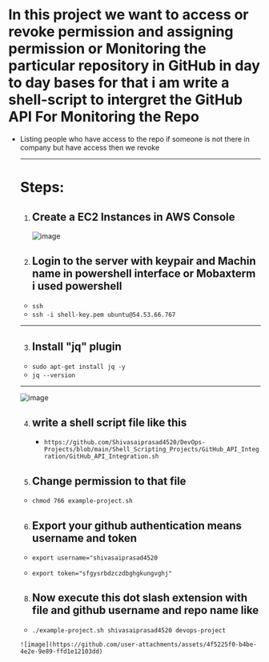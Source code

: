# In this project we want to access or revoke permission and assigning permission or Monitoring the particular repository in GitHub in day to day bases for that i am write a shell-script to intergret the GitHub API For Monitoring the Repo
* Listing people who have access to the repo if someone is not there in company but have access then we revoke
  _______
  Steps:
  ====
  1. Create a EC2 Instances in AWS Console
     -------
      
     ![image](https://github.com/user-attachments/assets/43678973-be04-467b-a6ae-acbfe4bc2047)
 


  2. Login to the server with keypair and Machin name in powershell interface or Mobaxterm i used powershell
     ----------
    * `` ssh ``
    * ``ssh -i shell-key.pem ubuntu@54.53.66.767 ``
    ___
  3. Install "jq" plugin
     ------------------
    * `` sudo apt-get install jq -y ``
    * `` jq --version ``
     __________

     ![image](https://github.com/user-attachments/assets/60fbdc2c-d145-4d5d-8b5b-2f68180f042c)


  4. write a shell script file like this
     -------
     * `` https://github.com/Shivasaiprasad4520/DevOps-Projects/blob/main/Shell_Scripting_Projects/GitHub_API_Integration/GitHub_API_Integration.sh ``

   5. Change permission to that file
      --
     * `` chmod 766 example-project.sh ``
   
   6. Export your github authentication means username and token
      ---------
     * `` export username="shivasaiprasad4520 ``
         
     * `` export token="sfgysrbdzczdbghgkungvghj" ``

   8. Now execute this dot slash extension with file and github username and repo name like
      ----------
     * `` ./example-project.sh shivasaiprasad4520 devops-project ``

      ![image](https://github.com/user-attachments/assets/4f5225f0-b4be-4e2e-9e89-ffd1e12103dd)
